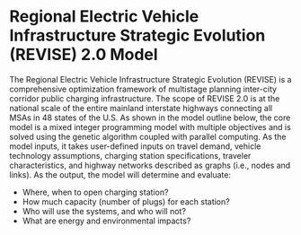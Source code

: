 # Regional Electric Vehicle Infrastructure Strategic Evolution (REVISE) 2.0 Model

The Regional Electric Vehicle Infrastructure Strategic Evolution (REVISE) is a comprehensive optimization framework of multistage planning inter-city corridor public charging infrastructure. The scope of REVISE 2.0 is at the national scale of the entire mainland interstate highways connecting all MSAs in 48 states of the U.S. As shown in the model outline below, the core model is a mixed integer programming model with multiple objectives and is solved using the genetic algorithm coupled with parallel computing. As the model inputs, it takes user-defined inputs on travel demand, vehicle technology assumptions, charging station specifications, traveler characteristics, and highway networks described as graphs (i.e., nodes and links). As the output, the model will determine and evaluate:

  * Where, when  to open charging station?
  * How much capacity (number of plugs) for each station?
  * Who will use the systems, and who will not?
  * What are energy and environmental impacts?
 